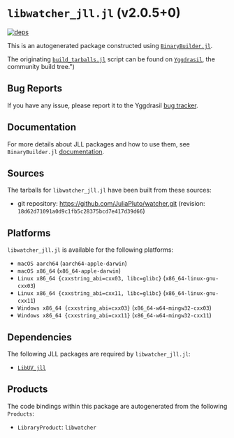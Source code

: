 # `libwatcher_jll.jl` (v2.0.5+0)

[![deps](https://juliahub.com/docs/libwatcher_jll/deps.svg)](https://juliahub.com/ui/Packages/libwatcher_jll/lLFzx?page=2)

This is an autogenerated package constructed using [`BinaryBuilder.jl`](https://github.com/JuliaPackaging/BinaryBuilder.jl).

The originating [`build_tarballs.jl`](https://github.com/JuliaPackaging/Yggdrasil/blob/67a276490954d91607fd3b5cdedf34b0ef28df2f/L/libwatcher/build_tarballs.jl) script can be found on [`Yggdrasil`](https://github.com/JuliaPackaging/Yggdrasil/), the community build tree.")

## Bug Reports

If you have any issue, please report it to the Yggdrasil [bug tracker](https://github.com/JuliaPackaging/Yggdrasil/issues).

## Documentation

For more details about JLL packages and how to use them, see `BinaryBuilder.jl` [documentation](https://docs.binarybuilder.org/stable/jll/).

## Sources

The tarballs for `libwatcher_jll.jl` have been built from these sources:

* git repository: https://github.com/JuliaPluto/watcher.git (revision: `18d62d71091a0d9c1fb5c28375bcd7e417d39d66`)

## Platforms

`libwatcher_jll.jl` is available for the following platforms:

* `macOS aarch64` (`aarch64-apple-darwin`)
* `macOS x86_64` (`x86_64-apple-darwin`)
* `Linux x86_64 {cxxstring_abi=cxx03, libc=glibc}` (`x86_64-linux-gnu-cxx03`)
* `Linux x86_64 {cxxstring_abi=cxx11, libc=glibc}` (`x86_64-linux-gnu-cxx11`)
* `Windows x86_64 {cxxstring_abi=cxx03}` (`x86_64-w64-mingw32-cxx03`)
* `Windows x86_64 {cxxstring_abi=cxx11}` (`x86_64-w64-mingw32-cxx11`)

## Dependencies

The following JLL packages are required by `libwatcher_jll.jl`:

* [`LibUV_jll`](https://github.com/JuliaBinaryWrappers/LibUV_jll.jl)

## Products

The code bindings within this package are autogenerated from the following `Products`:

* `LibraryProduct`: `libwatcher`
